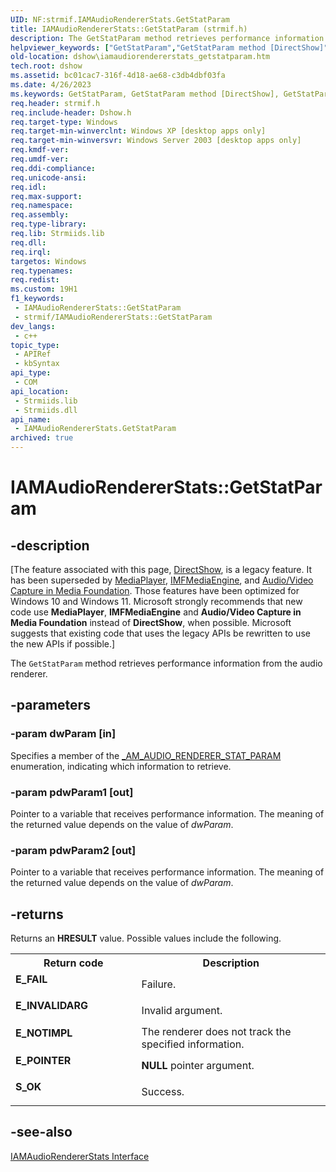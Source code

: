 ```yaml
---
UID: NF:strmif.IAMAudioRendererStats.GetStatParam
title: IAMAudioRendererStats::GetStatParam (strmif.h)
description: The GetStatParam method retrieves performance information from the audio renderer.
helpviewer_keywords: ["GetStatParam","GetStatParam method [DirectShow]","GetStatParam method [DirectShow]","IAMAudioRendererStats interface","IAMAudioRendererStats interface [DirectShow]","GetStatParam method","IAMAudioRendererStats.GetStatParam","IAMAudioRendererStats::GetStatParam","IAMAudioRendererStatsGetStatParam","dshow.iamaudiorendererstats_getstatparam","strmif/IAMAudioRendererStats::GetStatParam"]
old-location: dshow\iamaudiorendererstats_getstatparam.htm
tech.root: dshow
ms.assetid: bc01cac7-316f-4d18-ae68-c3db4dbf03fa
ms.date: 4/26/2023
ms.keywords: GetStatParam, GetStatParam method [DirectShow], GetStatParam method [DirectShow],IAMAudioRendererStats interface, IAMAudioRendererStats interface [DirectShow],GetStatParam method, IAMAudioRendererStats.GetStatParam, IAMAudioRendererStats::GetStatParam, IAMAudioRendererStatsGetStatParam, dshow.iamaudiorendererstats_getstatparam, strmif/IAMAudioRendererStats::GetStatParam
req.header: strmif.h
req.include-header: Dshow.h
req.target-type: Windows
req.target-min-winverclnt: Windows XP [desktop apps only]
req.target-min-winversvr: Windows Server 2003 [desktop apps only]
req.kmdf-ver: 
req.umdf-ver: 
req.ddi-compliance: 
req.unicode-ansi: 
req.idl: 
req.max-support: 
req.namespace: 
req.assembly: 
req.type-library: 
req.lib: Strmiids.lib
req.dll: 
req.irql: 
targetos: Windows
req.typenames: 
req.redist: 
ms.custom: 19H1
f1_keywords:
 - IAMAudioRendererStats::GetStatParam
 - strmif/IAMAudioRendererStats::GetStatParam
dev_langs:
 - c++
topic_type:
 - APIRef
 - kbSyntax
api_type:
 - COM
api_location:
 - Strmiids.lib
 - Strmiids.dll
api_name:
 - IAMAudioRendererStats.GetStatParam
archived: true
---
```


# IAMAudioRendererStats::GetStatParam


## -description

\[The feature associated with this page, [DirectShow](/windows/win32/directshow/directshow), is a legacy feature. It has been superseded by [MediaPlayer](/uwp/api/Windows.Media.Playback.MediaPlayer), [IMFMediaEngine](/windows/win32/api/mfmediaengine/nn-mfmediaengine-imfmediaengine), and [Audio/Video Capture in Media Foundation](/windows/win32/medfound/audio-video-capture-in-media-foundation). Those features have been optimized for Windows 10 and Windows 11. Microsoft strongly recommends that new code use **MediaPlayer**, **IMFMediaEngine** and **Audio/Video Capture in Media Foundation** instead of **DirectShow**, when possible. Microsoft suggests that existing code that uses the legacy APIs be rewritten to use the new APIs if possible.\]

The <code>GetStatParam</code> method retrieves performance information from the audio renderer.

## -parameters

### -param dwParam [in]

Specifies a member of the <a href="/windows/desktop/api/strmif/ne-strmif-_am_audio_renderer_stat_param">_AM_AUDIO_RENDERER_STAT_PARAM</a> enumeration, indicating which information to retrieve.

### -param pdwParam1 [out]

Pointer to a variable that receives performance information. The meaning of the returned value depends on the value of <i>dwParam</i>.

### -param pdwParam2 [out]

Pointer to a variable that receives performance information. The meaning of the returned value depends on the value of <i>dwParam</i>.

## -returns

Returns an <b>HRESULT</b> value. Possible values include the following.

<table>
<tr>
<th>Return code</th>
<th>Description</th>
</tr>
<tr>
<td width="40%">
<dl>
<dt><b>E_FAIL</b></dt>
</dl>
</td>
<td width="60%">
Failure.

</td>
</tr>
<tr>
<td width="40%">
<dl>
<dt><b>E_INVALIDARG</b></dt>
</dl>
</td>
<td width="60%">
Invalid argument.

</td>
</tr>
<tr>
<td width="40%">
<dl>
<dt><b>E_NOTIMPL</b></dt>
</dl>
</td>
<td width="60%">
The renderer does not track the specified information.

</td>
</tr>
<tr>
<td width="40%">
<dl>
<dt><b>E_POINTER</b></dt>
</dl>
</td>
<td width="60%">
<b>NULL</b> pointer argument.

</td>
</tr>
<tr>
<td width="40%">
<dl>
<dt><b>S_OK</b></dt>
</dl>
</td>
<td width="60%">
Success.

</td>
</tr>
</table>

## -see-also

<a href="/windows/desktop/api/strmif/nn-strmif-iamaudiorendererstats">IAMAudioRendererStats Interface</a>